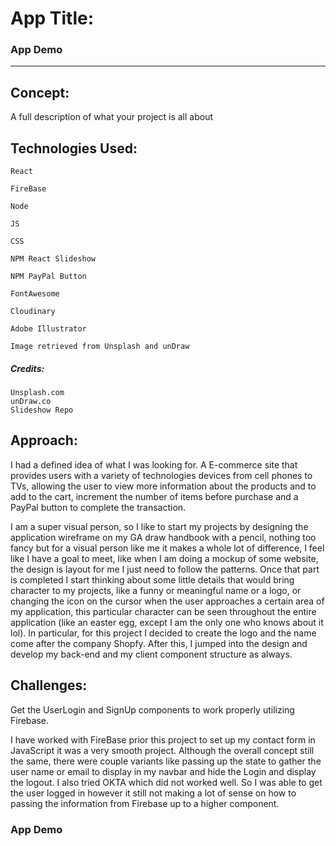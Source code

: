 
# App Title: 

### App Demo 

---

## Concept:

A full description of what your project is all about 

## Technologies Used:

    React

    FireBase

    Node

    JS

    CSS

    NPM React Slideshow

    NPM PayPal Button

    FontAwesome

    Cloudinary

    Adobe Illustrator

    Image retrieved from Unsplash and unDraw

##### Credits:

    Unsplash.com
    unDraw.co
    Slideshow Repo

## Approach:

I had a defined idea of what I was looking for. A E-commerce site that provides users with a variety of technologies devices from cell phones to TVs, allowing the user to view more information about the products and to add to the cart, increment the number of items before purchase and a PayPal button to complete the transaction.

I am a super visual person, so I like to start my projects by designing the application wireframe on my GA draw handbook with a pencil, nothing too fancy but for a visual person like me it makes a whole lot of difference, I feel like I have a goal to meet, like when I am doing a mockup of some website, the design is layout for me I just need to follow the patterns. Once that part is completed I start thinking about some little details that would bring character to my projects, like a funny or meaningful name or a logo, or changing the icon on the cursor when the user approaches a certain area of my application, this particular character can be seen throughout the entire application (like an easter egg, except I am the only one who knows about it lol). In particular, for this project I decided to create the logo and the name come after the company Shopfy. After this, I jumped into the design and develop my back-end and my client component structure as always.

## Challenges:

Get the UserLogin and SignUp components to work properly utilizing Firebase.

I have worked with FireBase prior this project to set up my contact form in JavaScript it was a very smooth project. Although the overall concept still the same, there were couple variants like passing up the state to gather the user name or email to display in my navbar and hide the Login and display the logout. I also tried OKTA which did not worked well. So I was able to get the user logged in however it still not making a lot of sense on how to passing the information from Firebase up to a higher component.

### App Demo 
